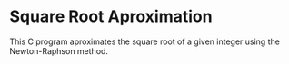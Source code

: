 # Square Root Aproximation

This C program aproximates the square root of a given integer using the Newton-Raphson method.
